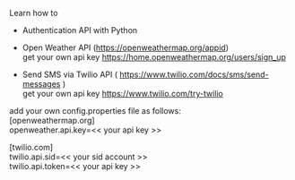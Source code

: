 Learn how to
* Authentication API with Python
* Open Weather API  (https://openweathermap.org/appid)  
  get your own api key https://home.openweathermap.org/users/sign_up   
  
* Send SMS via Twilio API  ( https://www.twilio.com/docs/sms/send-messages )  
  get your own api key https://www.twilio.com/try-twilio


add your own config.properties file as follows:  
[openweathermap.org]  
openweather.api.key=<< your api key >>

[twilio.com]  
twilio.api.sid=<< your sid account >>  
twilio.api.token=<< your api key >>  

